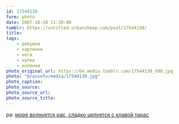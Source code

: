 ```yaml
---
id: 17544130
form: photo
date: 2007-10-28 21:30:00
tumblr: https://untitled.urbansheep.com/post/17544130/
title:
tags:
    - девушки
    - картинки
    - ноги
    - чулки
    - коленки
photo_original_url: https://64.media.tumblr.com/17544130_500.jpg
photo: "@/assets/media/17544130.jpg"
photo_caption:
photo_source:
photo_source_url:
photo_source_title:
---
```


<p>pa: <a href="http://pa.livejournal.com/405224.html">море волнуется рас, сладко целуется с клавой тарас</a></p>
